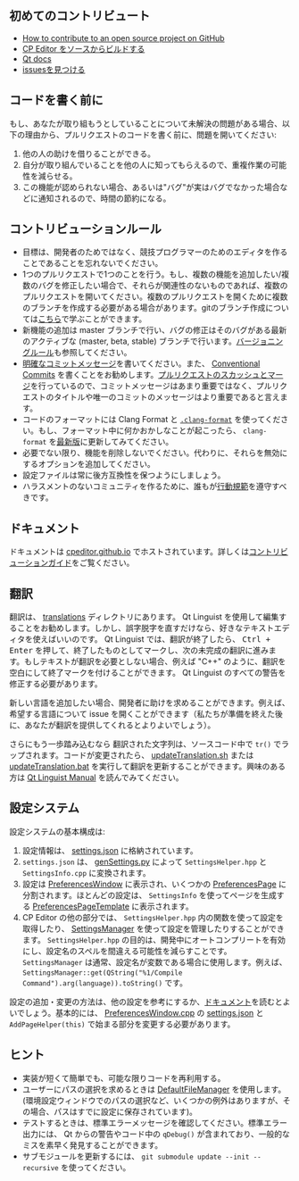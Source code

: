 ## 初めてのコントリビュート

-   [How to contribute to an open source project on GitHub](https://app.egghead.io/courses/how-to-contribute-to-an-open-source-project-on-github)
-   [CP Editor をソースからビルドする](https://cpeditor.org/docs/installation/build-from-source/)
-   [Qt docs](https://doc.qt.io/)
-   [issuesを見つける](https://github.com/cpeditor/cpeditor/contribute)

## コードを書く前に

もし、あなたが取り組もうとしていることについて未解決の問題がある場合、以下の理由から、プルリクエストのコードを書く前に、問題を開いてください:

1.  他の人の助けを借りることができる。
2.  自分が取り組んでいることを他の人に知ってもらえるので、重複作業の可能性を減らせる。
3.  この機能が認められない場合、あるいは"バグ"が実はバグでなかった場合などに通知されるので、時間の節約になる。

## コントリビューションルール

-   目標は、開発者のためではなく、競技プログラマーのためのエディタを作ることであることを忘れないでください。
-   1つのプルリクエストで1つのことを行う。もし、複数の機能を追加したい/複数のバグを修正したい場合で、それらが関連性のないものであれば、複数のプルリクエストを開いてください。複数のプルリクエストを開くために複数のブランチを作成する必要がある場合があります。gitのブランチ作成については[こちら](https://learngitbranching.js.org/)で学ぶことができます。
-   新機能の追加は master ブランチで行い、バグの修正はそのバグがある最新のアクティブな (master, beta, stable) ブランチで行います。[バージョニングルール](VERSIONING.md)も参照してください。
-   [明確なコミットメッセージ](https://chris.beams.io/posts/git-commit/)を書いてください。また、 [Conventional Commits](https://www.conventionalcommits.org/) を書くことをお勧めします。[プルリクエストのスカッシュとマージ](https://docs.github.com/en/free-pro-team@latest/github/collaborating-with-issues-and-pull-requests/about-pull-request-merges#squash-and-merge-your-pull-request-commits)を行っているので、コミットメッセージはあまり重要ではなく、プルリクエストのタイトルや唯一のコミットのメッセージはより重要であると言えます。
-   コードのフォーマットには Clang Format と [`.clang-format`](.clang-format) を使ってください。もし、フォーマット中に何かおかしなことが起こったら、 `clang-format` を[最新版](https://releases.llvm.org/download.html)に更新してみてください。
-   必要でない限り、機能を削除しないでください。代わりに、それらを無効にするオプションを追加してください。
-   設定ファイルは常に後方互換性を保つようにしましょう。
-   ハラスメントのないコミュニティを作るために、誰もが[行動規範](CODE_OF_CONDUCT.md)を遵守すべきです。

## ドキュメント

ドキュメントは [cpeditor.github.io](https://github.com/cpeditor/cpeditor.github.io) でホストされています。詳しくは[コントリビューションガイド](https://github.com/cpeditor/cpeditor.github.io/blob/hugo/CONTRIBUTING.md)をご覧ください。

## 翻訳

翻訳は、 [translations](translations) ディレクトリにあります。 Qt Linguist を使用して編集することをお勧めします。しかし、誤字脱字を直すだけなら、好きなテキストエディタを使えばいいのです。 Qt Linguist では、翻訳が終了したら、 <kbd>Ctrl + Enter</kbd> を押して、終了したものとしてマークし、次の未完成の翻訳に進みます。もしテキストが翻訳を必要としない場合、例えば "C++" のように、翻訳を空白にして終了マークを付けることができます。 Qt Linguist のすべての警告を修正する必要があります。

新しい言語を追加したい場合、開発者に助けを求めることができます。例えば、希望する言語について issue を開くことができます（私たちが準備を終えた後に、あなたが翻訳を提供してくれるとよりよいでしょう）。

さらにもう一歩踏み込むなら 翻訳された文字列は、ソースコード中で `tr()` でラップされます。コードが変更されたら、 [updateTranslation.sh](tools/updateTranslation.sh) または [updateTranslation.bat](tools/updateTranslation.bat) を実行して翻訳を更新することができます。興味のある方は [Qt Linguist Manual](https://doc.qt.io/qt-5/qtlinguist-index.html) を読んでみてください。

## 設定システム

設定システムの基本構成は:

1.  設定情報は、 [settings.json](src/Settings/settings.json) に格納されています。
2.  `settings.json` は、 [genSettings.py](src/Settings/genSettings.py) によって `SettingsHelper.hpp` と `SettingsInfo.cpp` に変換されます。
3.  設定は [PreferencesWindow](src/Settings/PreferencesWindow.hpp) に表示され、いくつかの [PreferencesPage](src/Settings/PreferencesPage.hpp) に分割されます。ほとんどの設定は、 `SettingsInfo` を使ってページを生成する [PreferencesPageTemplate](src/Settings/PreferencesPageTemplate.hpp) に表示されます。
4.  CP Editor の他の部分では、 `SettingsHelper.hpp` 内の関数を使って設定を取得したり、 [SettingsManager](src/Settings/SettingsManager.hpp) を使って設定を管理したりすることができます。 `SettingsHelper.hpp` の目的は、開発中にオートコンプリートを有効にし、設定名のスペルを間違える可能性を減らすことです。 `SettingsManager` は通常、設定名が変数である場合に使用します。例えば、 `SettingsManager::get(QString("%1/Compile Command").arg(language)).toString()` です。

設定の追加・変更の方法は、他の設定を参考にするか、[ドキュメント](src/Settings/README.md)を読むとよいでしょう。基本的には、 [PreferencesWindow.cpp](src/Settings/PreferencesWindow.cpp) の [settings.json](src/Settings/settings.json) と `AddPageHelper(this)` で始まる部分を変更する必要があります。

## ヒント

-   実装が短くて簡単でも、可能な限りコードを再利用する。
-   ユーザーにパスの選択を求めるときは [DefaultFileManager](src/Settings/DefaultPathManager.hpp) を使用します。(環境設定ウィンドウでのパスの選択など、いくつかの例外はありますが、その場合、パスはすでに設定に保存されています)。
-   テストするときは、標準エラーメッセージを確認してください。標準エラー出力には、 Qt からの警告やコード中の `qDebug()` が含まれており、一般的なミスを素早く発見することができます。
-   サブモジュールを更新するには、 `git submodule update --init --recursive` を使ってください。
